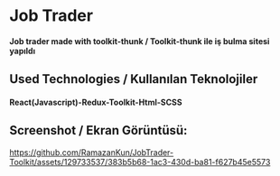 <h1>Job Trader</h1>
<h4> Job trader made with toolkit-thunk / Toolkit-thunk ile iş bulma sitesi yapıldı</h4>


<h2>Used Technologies / Kullanılan Teknolojiler</h2>
<h4>React(Javascript)-Redux-Toolkit-Html-SCSS</h4>

<h2>Screenshot / Ekran Görüntüsü:</h2>




https://github.com/RamazanKun/JobTrader-Toolkit/assets/129733537/383b5b68-1ac3-430d-ba81-f627b45e5573



